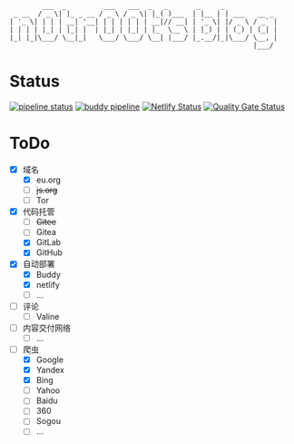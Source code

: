 ```
        ___  _         ___   ___  _   _       _     _             
 _ __  / _ \| |_ _ __ / _ \ / _ \| |_( )___  | |__ | | ___   __ _ 
| '_ \| | | | __| '__| | | | | | | __|// __| | '_ \| |/ _ \ / _` |
| | | | |_| | |_| |  | |_| | |_| | |_  \__ \ | |_) | | (_) | (_| |
|_| |_|\___/ \__|_|   \___/ \___/ \__| |___/ |_.__/|_|\___/ \__, |
                                                            |___/ 
```

# Status  
[![pipeline status](https://gitlab.com/n0tr00teuorg/n0tr00teuorg.gitlab.io/badges/main/pipeline.svg)](https://gitlab.com/n0tr00teuorg/n0tr00teuorg.gitlab.io/-/commits/main)
[![buddy pipeline](https://app.buddy.works/n0tr00t/n0tr00t/pipelines/pipeline/402630/badge.svg?token=6c877a444a44b23dc585b652daf9d20c8f69884787282075617637dd83de3f4b "buddy pipeline")](https://app.buddy.works/n0tr00t/n0tr00t/pipelines/pipeline/402630)
[![Netlify Status](https://api.netlify.com/api/v1/badges/979f4af0-79d0-47db-9b9f-8af8aa89d960/deploy-status)](https://app.netlify.com/sites/n0tr00t/deploys)
[![Quality Gate Status](https://sonarcloud.io/api/project_badges/measure?project=n0tr00teuorg_n0tr00teuorg.github.io&metric=alert_status)](https://sonarcloud.io/summary/new_code?id=n0tr00teuorg_n0tr00teuorg.github.io)
# ToDo  
- [x] 域名
	- [x] eu.org
	- [ ] ~~js.org~~
	- [ ] Tor
- [x] 代码托管
	- [ ] ~~Gitee~~
	- [ ] Gitea
	- [x] GitLab
	- [x] GitHub
- [x] 自动部署
	- [x] Buddy
	- [x] netlify
	- [ ] ...
- [ ] 评论
	- [ ] Valine
- [ ] 内容交付网络
	- [ ] ...
- [ ] 爬虫
	- [x] Google
	- [x] Yandex
	- [x] Bing
	- [ ] Yahoo
	- [ ] Baidu
	- [ ] 360
	- [ ] Sogou
	- [ ] ...
